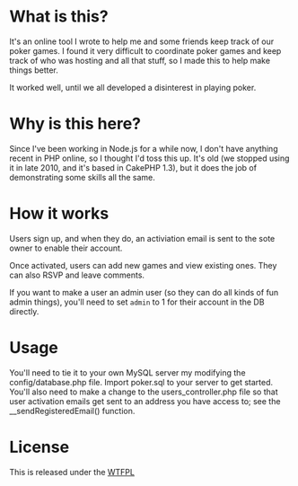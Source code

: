What is this?
===

It's an online tool I wrote to help me and some friends keep track of our poker games. I found it very difficult to coordinate poker games and keep track of who was hosting and all that stuff, so I made this to help make things better. 

It worked well, until we all developed a disinterest in playing poker.

Why is this here?
===

Since I've been working in Node.js for a while now, I don't have anything recent in PHP online, so I thought I'd toss this up. It's old (we stopped using it in late 2010, and it's based in CakePHP 1.3), but it does the job of demonstrating some skills all the same.

How it works
===

Users sign up, and when they do, an activiation email is sent to the sote owner to enable their account.

Once activated, users can add new games and view existing ones. They can also RSVP and leave comments.

If you want to make a user an admin user (so they can do all kinds of fun admin things), you'll need to set `admin` to 1 for their account in the DB directly.

Usage
===

You'll need to tie it to your own MySQL server my modifying the config/database.php file. Import poker.sql to your server to get started. You'll also need to make a change to the users_controller.php file so that user activation emails get sent to an address you have access to; see the __sendRegisteredEmail() function.

License
===

This is released under the [WTFPL](http://en.wikipedia.org/wiki/WTFPL)
